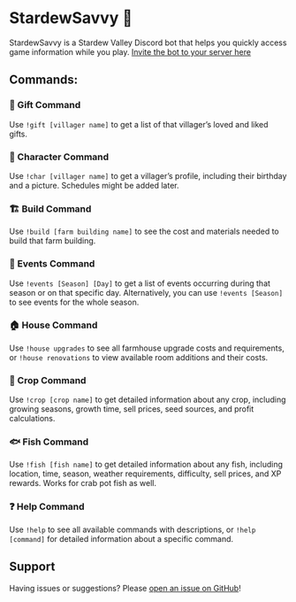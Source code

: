 # StardewSavvy 🌱

StardewSavvy is a Stardew Valley Discord bot that helps you quickly access game information while you play.
[Invite the bot to your server here](https://discord.com/oauth2/authorize?client_id=1189074338364792876&permissions=27648&scope=bot)

## Commands:

### 🎁 Gift Command
Use `!gift [villager name]` to get a list of that villager’s loved and liked gifts.

### 👤 Character Command
Use `!char [villager name]` to get a villager’s profile, including their birthday and a picture. Schedules might be added later.

### 🏗️ Build Command
Use `!build [farm building name]` to see the cost and materials needed to build that farm building.

### 🎉 Events Command
Use `!events [Season] [Day]` to get a list of events occurring during that season or on that specific day. Alternatively, you can use `!events [Season]` to see events for the whole season.

### 🏠 House Command
Use `!house upgrades` to see all farmhouse upgrade costs and requirements, or `!house renovations` to view available room additions and their costs.

### 🌾 Crop Command
Use `!crop [crop name]` to get detailed information about any crop, including growing seasons, growth time, sell prices, seed sources, and profit calculations.

### 🐟 Fish Command
Use `!fish [fish name]` to get detailed information about any fish, including location, time, season, weather requirements, difficulty, sell prices, and XP rewards. Works for crab pot fish as well.

### ❓ Help Command
Use `!help` to see all available commands with descriptions, or `!help [command]` for detailed information about a specific command.


## Support

Having issues or suggestions? Please [open an issue on GitHub](https://github.com/alysshah/sdv-bot/issues)!
